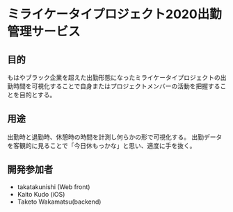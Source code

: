 # ミライケータイプロジェクト2020出勤管理サービス

## 目的
もはやブラック企業を超えた出勤形態になったミライケータイプロジェクトの出勤時間を可視化することで自身またはプロジェクトメンバーの活動を把握することを目的とする。

## 用途
出勤時と退勤時、休憩時の時間を計測し何らかの形で可視化する。
出勤データを客観的に見ることで「今日休もっかな」と思い、適度に手を抜く。

## 開発参加者
- takatakunishi (Web front)
- Kaito Kudo (iOS)
- Taketo Wakamatsu(backend)